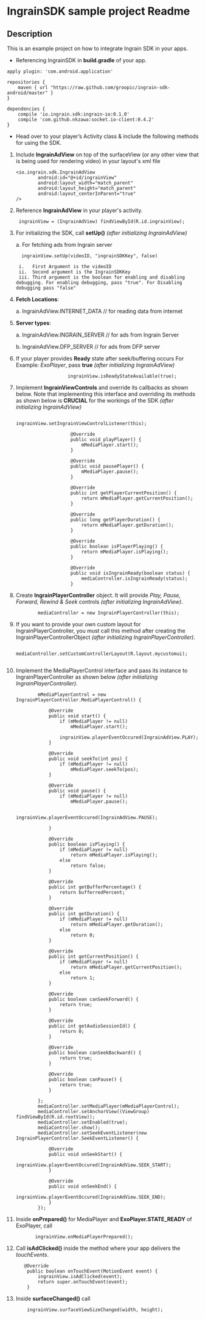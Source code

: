 # IngrainSDK sample project Readme #

## Description ##
This is an example project on how to integrate Ingrain SDK in your apps.

* Referencing IngrainSDK in **build.gradle** of your app.

```
apply plugin: 'com.android.application'

repositories {
    maven { url "https://raw.github.com/groopic/ingrain-sdk-android/master" }
}

dependencies {
    compile 'io.ingrain.sdk:ingrain-io:0.1.0'
    compile 'com.github.nkzawa:socket.io-client:0.4.2'
}
```

* Head over to your player’s Activity class & include the following methods for using the SDK.

1. Include **IngrainAdView** on top of the surfaceView (or any other view that is being used for rendering video) in your layout's xml file

	```
	<io.ingrain.sdk.IngrainAdView
			android:id="@+id/ingrainView"
			android:layout_width="match_parent"
			android:layout_height="match_parent"
	        android:layout_centerInParent="true"
	/>
	```
2. Reference **IngrainAdView** in your player's activity.
        
        ingrainView = (IngrainAdView) findViewById(R.id.ingrainView);

3. For initializing the SDK, call **setUp()** _(after initializing IngrainAdView)_

    a. For fetching ads from Ingrain server

         ingrainView.setUp(videoID, "ingrainSDKKey", false)
         
        i.   First Argument is the videoID
        ii.  Second argument is the IngrainSDKKey
        iii. Third argument is the boolean for enabling and disabling debugging. For enabling debugging, pass "true". For Disabling debugging pass "false"

4. **Fetch Locations**:

    a. IngrainAdView.INTERNET_DATA // for reading data from internet

5. **Server types**:

    a. IngrainAdView.INGRAIN_SERVER // for ads from Ingrain Server

    b. IngrainAdView.DFP_SERVER     // for ads from DFP server  

6. If your player provides **Ready** state after seek/buffering occurs For Example: _ExoPlayer_, pass **true** _(after initializing IngrainAdView)_
	```
	                   ingrainView.isReadyStateAvailable(true);
	```       
7. Implement **IngrainViewControls** and override its callbacks as shown below. Note that implementing this interface and overriding its methods as shown below is **CRUCIAL** for the workings of the SDK _(after initializing IngrainAdView)_

	```                  
	                    ingrainView.setIngrainViewControlListener(this);
	
	                    @Override
	                    public void playPlayer() {
	                        mMediaPlayer.start();
	                    }
	                
	                    @Override
	                    public void pausePlayer() {
	                        mMediaPlayer.pause();
	                    }
	                
	                    @Override
	                    public int getPlayerCurrentPosition() {
	                        return mMediaPlayer.getCurrentPosition();
	                    }
	                
	                    @Override
	                    public long getPlayerDuration() {
	                        return mMediaPlayer.getDuration();
	                    }
	                
	                    @Override
	                    public boolean isPlayerPlaying() {
	                        return mMediaPlayer.isPlaying();
	                    }
	                
	                    @Override
	                    public void isIngrainReady(boolean status) {
	                        mediaController.isIngrainReady(status);
	                    }
	
	```
8. Create **IngrainPlayerController** object. It will provide _Play, Pause, Forward, Rewind & Seek_ controls _(after initializing IngrainAdView)_.
	
	```
	        mediaController = new IngrainPlayerController(this);
	```
9. If you want to provide your own custom layout for IngrainPlayerController, you must call this method after creating the IngrainPlayerControllerObject _(after initializing IngrainPlayerController)_.
	
	```
	        mediaController.setCustomControllerLayout(R.layout.mycustomui);
	        
	```
10. Implement the MediaPlayerControl interface and pass its instance to IngrainPlayerController as shown below _(after initializing IngrainPlayerController)_.
	
	```
	        mMediaPlayerControl = new IngrainPlayerController.MediaPlayerControl() {
	
	            @Override
	            public void start() {
	                if (mMediaPlayer != null)
	                    mMediaPlayer.start();
	
	                ingrainView.playerEventOccured(IngrainAdView.PLAY);
	            }
	
	            @Override
	            public void seekTo(int pos) {
	                if (mMediaPlayer != null)
	                    mMediaPlayer.seekTo(pos);
	            }
	
	            @Override
	            public void pause() {
	                if (mMediaPlayer != null)
	                    mMediaPlayer.pause();
	
	                ingrainView.playerEventOccured(IngrainAdView.PAUSE);
	
	            }
	
	            @Override
	            public boolean isPlaying() {
	                if (mMediaPlayer != null)
	                    return mMediaPlayer.isPlaying();
	                else
	                    return false;
	            }
	
	            @Override
	            public int getBufferPercentage() {
	                return bufferredPercent;
	            }
	
	            @Override
	            public int getDuration() {
	                if (mMediaPlayer != null)
	                    return mMediaPlayer.getDuration();
	                else
	                    return 0;
	            }
	
	            @Override
	            public int getCurrentPosition() {
	                if (mMediaPlayer != null)
	                    return mMediaPlayer.getCurrentPosition();
	                else
	                    return 1;
	            }
	
	            @Override
	            public boolean canSeekForward() {
	                return true;
	            }
	
	            @Override
	            public int getAudioSessionId() {
	                return 0;
	            }
	
	            @Override
	            public boolean canSeekBackward() {
	                return true;
	            }
	
	            @Override
	            public boolean canPause() {
	                return true;
	            }
	
	        };
	        mediaController.setMediaPlayer(mMediaPlayerControl);
	        mediaController.setAnchorView((ViewGroup) findViewById(R.id.rootView));
	        mediaController.setEnabled(true);
	        mediaController.show();
	        mediaController.setSeekEventListener(new IngrainPlayerController.SeekEventListener() {
	
	            @Override
	            public void onSeekStart() {
	                ingrainView.playerEventOccured(IngrainAdView.SEEK_START);
	            }
	
	            @Override
	            public void onSeekEnd() {
	                ingrainView.playerEventOccured(IngrainAdView.SEEK_END);
	            }
	        });
	```

11. Inside **onPrepared()** for MediaPlayer and **ExoPlayer.STATE_READY** of ExoPlayer, call
        
        
         	   ingrainView.onMediaPlayerPrepared();
        
        
12. Call **isAdClicked()** inside the method where your app delivers the _touchEvents_.

	```
	   @Override
	    public boolean onTouchEvent(MotionEvent event) {
	        ingrainView.isAdClicked(event);
	        return super.onTouchEvent(event);
	    }
	```
13. Inside **surfaceChanged()** call

       ```
           ingrainView.surfaceViewSizeChanged(width, height);
       ```
